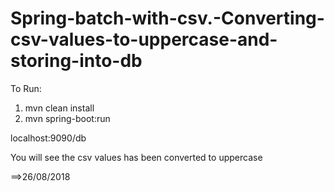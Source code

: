 # Spring-batch-with-csv.-Converting-csv-values-to-uppercase-and-storing-into-db



To Run: 

1. mvn clean install
2. mvn spring-boot:run

localhost:9090/db

You will see the csv values has been converted to uppercase

==>26/08/2018
